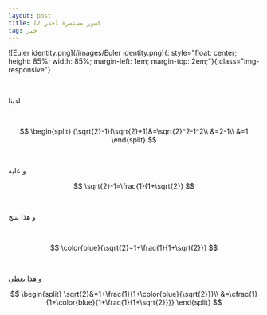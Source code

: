 ```yaml
---
layout: post
title: كسور مستمرة (جذر 2)
tag: جبر
---
```


![Euler identity.png](/images/Euler identity.png){: style="float: center; 
height: 85%; width: 85%; margin-left: 1em; margin-top: 2em;"}{:class="img-responsive"}

<br>

لدينا

<br>

$$
\begin{split}
(\sqrt{2}-1)(\sqrt{2}+1)&=\sqrt{2}^2-1^2\\
&=2-1\\
&=1
\end{split}
$$

<br>

 و عليه
<br>

$$
\sqrt{2}-1=\frac{1}{1+\sqrt{2}}
$$

<br>

و هذا ينتج

<br>

$$
\color{blue}{\sqrt{2}=1+\frac{1}{1+\sqrt{2}}}
$$

<br>

و هذا يعطي

$$
\begin{split}
\sqrt{2}&=1+\frac{1}{1+\color{blue}{\sqrt{2}}}\\
&=\cfrac{1}{1+\color{blue}{1+\frac{1}{1+\sqrt{2}}}}
\end{split}
$$





